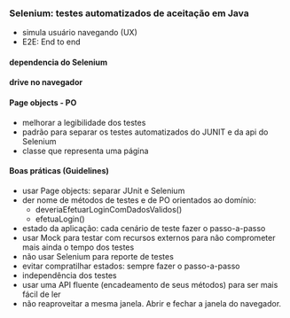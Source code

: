 ### Selenium: testes automatizados de aceitação em Java

- simula usuário navegando (UX)
- E2E: End to end

#### dependencia do Selenium

#### drive no navegador

#### Page objects - PO
- melhorar a legibilidade dos testes
- padrão para separar os testes automatizados do JUNIT e da api do  Selenium
- classe que representa uma página


#### Boas práticas (Guidelines)
- usar Page objects: separar JUnit e Selenium
- der nome de métodos de testes e de PO orientados ao domínio: 
	- deveriaEfetuarLoginComDadosValidos()
	- efetuaLogin() 
- estado da aplicação: cada cenário de teste fazer o passo-a-passo
- usar Mock para testar com recursos externos para não comprometer mais ainda o tempo dos testes
- não usar Selenium para reporte de testes
- evitar compratilhar estados: sempre fazer o passo-a-passo 
- independência dos testes
- usar uma API fluente (encadeamento de seus métodos) para ser mais fácil de ler
- não reaproveitar a mesma janela. Abrir e fechar a janela do navegador.

